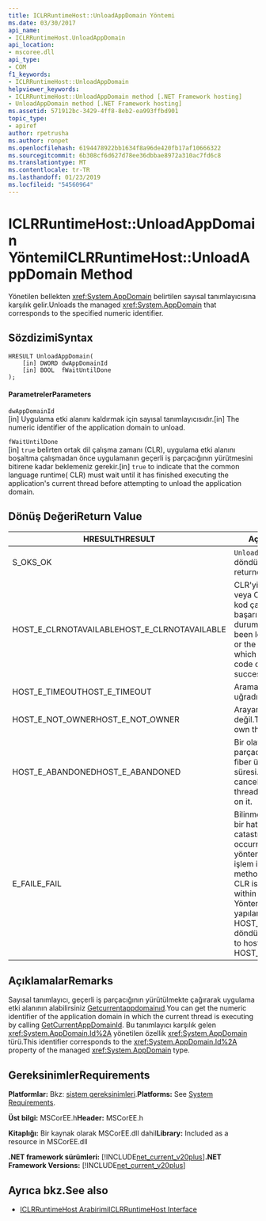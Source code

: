```yaml
---
title: ICLRRuntimeHost::UnloadAppDomain Yöntemi
ms.date: 03/30/2017
api_name:
- ICLRRuntimeHost.UnloadAppDomain
api_location:
- mscoree.dll
api_type:
- COM
f1_keywords:
- ICLRRuntimeHost::UnloadAppDomain
helpviewer_keywords:
- ICLRRuntimeHost::UnloadAppDomain method [.NET Framework hosting]
- UnloadAppDomain method [.NET Framework hosting]
ms.assetid: 571912bc-3429-4ff8-8eb2-ea993ffbd901
topic_type:
- apiref
author: rpetrusha
ms.author: ronpet
ms.openlocfilehash: 6194478922bb1634f8a96de420fb17af10666322
ms.sourcegitcommit: 6b308cf6d627d78ee36dbbae8972a310ac7fd6c8
ms.translationtype: MT
ms.contentlocale: tr-TR
ms.lasthandoff: 01/23/2019
ms.locfileid: "54560964"
---
```

# <a name="iclrruntimehostunloadappdomain-method"></a><span data-ttu-id="97c6f-102">ICLRRuntimeHost::UnloadAppDomain Yöntemi</span><span class="sxs-lookup"><span data-stu-id="97c6f-102">ICLRRuntimeHost::UnloadAppDomain Method</span></span>
<span data-ttu-id="97c6f-103">Yönetilen bellekten <xref:System.AppDomain> belirtilen sayısal tanımlayıcısına karşılık gelir.</span><span class="sxs-lookup"><span data-stu-id="97c6f-103">Unloads the managed <xref:System.AppDomain> that corresponds to the specified numeric identifier.</span></span>  
  
## <a name="syntax"></a><span data-ttu-id="97c6f-104">Sözdizimi</span><span class="sxs-lookup"><span data-stu-id="97c6f-104">Syntax</span></span>  
  
```  
HRESULT UnloadAppDomain(  
    [in] DWORD dwAppDomainId  
    [in] BOOL  fWaitUntilDone  
);  
```  
  
#### <a name="parameters"></a><span data-ttu-id="97c6f-105">Parametreler</span><span class="sxs-lookup"><span data-stu-id="97c6f-105">Parameters</span></span>  
 `dwAppDomainId`  
 <span data-ttu-id="97c6f-106">[in] Uygulama etki alanını kaldırmak için sayısal tanımlayıcısıdır.</span><span class="sxs-lookup"><span data-stu-id="97c6f-106">[in] The numeric identifier of the application domain to unload.</span></span>  
  
 `fWaitUntilDone`  
 <span data-ttu-id="97c6f-107">[in] `true` belirten ortak dil çalışma zamanı (CLR), uygulama etki alanını boşaltma çalışmadan önce uygulamanın geçerli iş parçacığının yürütmesini bitirene kadar beklemeniz gerekir.</span><span class="sxs-lookup"><span data-stu-id="97c6f-107">[in] `true` to indicate that the common language runtime( CLR) must wait until it has finished executing the application's current thread before attempting to unload the application domain.</span></span>  
  
## <a name="return-value"></a><span data-ttu-id="97c6f-108">Dönüş Değeri</span><span class="sxs-lookup"><span data-stu-id="97c6f-108">Return Value</span></span>  
  
|<span data-ttu-id="97c6f-109">HRESULT</span><span class="sxs-lookup"><span data-stu-id="97c6f-109">HRESULT</span></span>|<span data-ttu-id="97c6f-110">Açıklama</span><span class="sxs-lookup"><span data-stu-id="97c6f-110">Description</span></span>|  
|-------------|-----------------|  
|<span data-ttu-id="97c6f-111">S_OK</span><span class="sxs-lookup"><span data-stu-id="97c6f-111">S_OK</span></span>|<span data-ttu-id="97c6f-112">`UnloadAppDomain` başarıyla döndürüldü.</span><span class="sxs-lookup"><span data-stu-id="97c6f-112">`UnloadAppDomain` returned successfully.</span></span>|  
|<span data-ttu-id="97c6f-113">HOST_E_CLRNOTAVAILABLE</span><span class="sxs-lookup"><span data-stu-id="97c6f-113">HOST_E_CLRNOTAVAILABLE</span></span>|<span data-ttu-id="97c6f-114">CLR'yi bir işleme yüklü değil veya CLR içinde yönetilen kod çalıştıramaz veya çağrı başarılı şekilde işleme bir durumda.</span><span class="sxs-lookup"><span data-stu-id="97c6f-114">The CLR has not been loaded into a process, or the CLR is in a state in which it cannot run managed code or process the call successfully.</span></span>|  
|<span data-ttu-id="97c6f-115">HOST_E_TIMEOUT</span><span class="sxs-lookup"><span data-stu-id="97c6f-115">HOST_E_TIMEOUT</span></span>|<span data-ttu-id="97c6f-116">Arama zaman aşımına uğradı.</span><span class="sxs-lookup"><span data-stu-id="97c6f-116">The call timed out.</span></span>|  
|<span data-ttu-id="97c6f-117">HOST_E_NOT_OWNER</span><span class="sxs-lookup"><span data-stu-id="97c6f-117">HOST_E_NOT_OWNER</span></span>|<span data-ttu-id="97c6f-118">Arayan bir kilide sahip değil.</span><span class="sxs-lookup"><span data-stu-id="97c6f-118">The caller does not own the lock.</span></span>|  
|<span data-ttu-id="97c6f-119">HOST_E_ABANDONED</span><span class="sxs-lookup"><span data-stu-id="97c6f-119">HOST_E_ABANDONED</span></span>|<span data-ttu-id="97c6f-120">Bir olay engellenen bir iş parçacığı iptal edildi veya fiber üzerinde bekleme süresi.</span><span class="sxs-lookup"><span data-stu-id="97c6f-120">An event was canceled while a blocked thread or fiber was waiting on it.</span></span>|  
|<span data-ttu-id="97c6f-121">E_FAIL</span><span class="sxs-lookup"><span data-stu-id="97c6f-121">E_FAIL</span></span>|<span data-ttu-id="97c6f-122">Bilinmeyen geri dönülemez bir hata oluştu.</span><span class="sxs-lookup"><span data-stu-id="97c6f-122">An unknown catastrophic failure occurred.</span></span> <span data-ttu-id="97c6f-123">CLR, artık bir yöntem E_FAIL döndürürse, işlem içinde kullanılamaz.</span><span class="sxs-lookup"><span data-stu-id="97c6f-123">If a method returns E_FAIL, the CLR is no longer usable within the process.</span></span> <span data-ttu-id="97c6f-124">Yöntemleri barındırma yapılan sonraki çağrılar HOST_E_CLRNOTAVAILABLE döndürür.</span><span class="sxs-lookup"><span data-stu-id="97c6f-124">Subsequent calls to hosting methods return HOST_E_CLRNOTAVAILABLE.</span></span>|  
  
## <a name="remarks"></a><span data-ttu-id="97c6f-125">Açıklamalar</span><span class="sxs-lookup"><span data-stu-id="97c6f-125">Remarks</span></span>  
 <span data-ttu-id="97c6f-126">Sayısal tanımlayıcı, geçerli iş parçacığının yürütülmekte çağırarak uygulama etki alanının alabilirsiniz [Getcurrentappdomainıd](../../../../docs/framework/unmanaged-api/hosting/iclrruntimehost-getcurrentappdomainid-method.md).</span><span class="sxs-lookup"><span data-stu-id="97c6f-126">You can get the numeric identifier of the application domain in which the current thread is executing by calling [GetCurrentAppDomainId](../../../../docs/framework/unmanaged-api/hosting/iclrruntimehost-getcurrentappdomainid-method.md).</span></span> <span data-ttu-id="97c6f-127">Bu tanımlayıcı karşılık gelen <xref:System.AppDomain.Id%2A> yönetilen özellik <xref:System.AppDomain> türü.</span><span class="sxs-lookup"><span data-stu-id="97c6f-127">This identifier corresponds to the <xref:System.AppDomain.Id%2A> property of the managed <xref:System.AppDomain> type.</span></span>  
  
## <a name="requirements"></a><span data-ttu-id="97c6f-128">Gereksinimler</span><span class="sxs-lookup"><span data-stu-id="97c6f-128">Requirements</span></span>  
 <span data-ttu-id="97c6f-129">**Platformlar:** Bkz: [sistem gereksinimleri](../../../../docs/framework/get-started/system-requirements.md).</span><span class="sxs-lookup"><span data-stu-id="97c6f-129">**Platforms:** See [System Requirements](../../../../docs/framework/get-started/system-requirements.md).</span></span>  
  
 <span data-ttu-id="97c6f-130">**Üst bilgi:** MSCorEE.h</span><span class="sxs-lookup"><span data-stu-id="97c6f-130">**Header:** MSCorEE.h</span></span>  
  
 <span data-ttu-id="97c6f-131">**Kitaplığı:** Bir kaynak olarak MSCorEE.dll dahil</span><span class="sxs-lookup"><span data-stu-id="97c6f-131">**Library:** Included as a resource in MSCorEE.dll</span></span>  
  
 <span data-ttu-id="97c6f-132">**.NET framework sürümleri:** [!INCLUDE[net_current_v20plus](../../../../includes/net-current-v20plus-md.md)]</span><span class="sxs-lookup"><span data-stu-id="97c6f-132">**.NET Framework Versions:** [!INCLUDE[net_current_v20plus](../../../../includes/net-current-v20plus-md.md)]</span></span>  
  
## <a name="see-also"></a><span data-ttu-id="97c6f-133">Ayrıca bkz.</span><span class="sxs-lookup"><span data-stu-id="97c6f-133">See also</span></span>
- [<span data-ttu-id="97c6f-134">ICLRRuntimeHost Arabirimi</span><span class="sxs-lookup"><span data-stu-id="97c6f-134">ICLRRuntimeHost Interface</span></span>](../../../../docs/framework/unmanaged-api/hosting/iclrruntimehost-interface.md)
